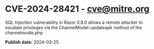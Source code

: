 # CVE-2024-28421 - cve@mitre.org

SQL Injection vulnerability in Razor 0.8.0 allows a remote attacker to escalate privileges via the ChannelModel::updateapk method of the channelmodle.php

**Publish date:** 2024-03-25
